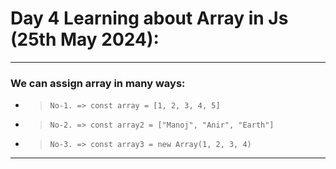# Day 4 Learning about Array in Js (25th May 2024):

<hr />

### We can assign array in many ways:
- > `No-1. => const array = [1, 2, 3, 4, 5]`
- > `No-2. => const array2 = ["Manoj", "Anir", "Earth"]`
- > `No-3. => const array3 = new Array(1, 2, 3, 4)`

<hr />
